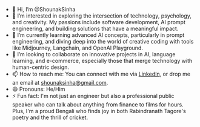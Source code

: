 - 👋 Hi, I’m @ShounakSinha
- 👀 I’m interested in exploring the intersection of technology, psychology, and creativity. My passions include software development, AI prompt engineering, and building solutions that have a meaningful impact.
- 🌱 I’m currently learning advanced AI concepts, particularly in prompt engineering, and diving deep into the world of creative coding with tools like Midjourney, Langchain, and OpenAI Playground. 
- 💞️ I’m looking to collaborate on innovative projects in AI, language learning, and e-commerce, especially those that merge technology with human-centric design.
- 📫 How to reach me: You can connect with me via [LinkedIn](https://www.linkedin.com/in/shounak-sinha-b79379270/), or drop me an email at shounaksinha@gmail.com.
- 😄 Pronouns: He/Him
- ⚡ Fun fact: I'm not just an engineer but also a professional public speaker who can talk about anything from finance to films for hours. Plus, I'm a proud Bengali who finds joy in both Rabindranath Tagore's poetry and the thrill of cricket.


<!---
ShounakSinha/ShounakSinha is a ✨ special ✨ repository because its `README.md` (this file) appears on your GitHub profile.
You can click the Preview link to take a look at your changes.
--->
